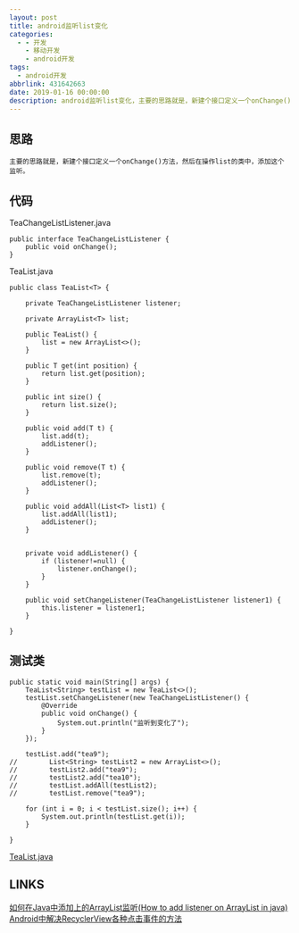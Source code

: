 ```yaml
---
layout: post
title: android监听list变化
categories:
  - - 开发
    - 移动开发
    - android开发
tags: 
  - android开发
abbrlink: 431642663
date: 2019-01-16 00:00:00
description: android监听list变化，主要的思路就是，新建个接口定义一个onChange()方法，然后在操作list的类中，添加这个监听。
---
```


## 思路

	主要的思路就是，新建个接口定义一个onChange()方法，然后在操作list的类中，添加这个监听。

## 代码

TeaChangeListListener.java

    public interface TeaChangeListListener {
        public void onChange();
    }


TeaList.java

    public class TeaList<T> {
    
        private TeaChangeListListener listener;
    
        private ArrayList<T> list;
    
        public TeaList() {
            list = new ArrayList<>();
        }
    
        public T get(int position) {
            return list.get(position);
        }
    
        public int size() {
            return list.size();
        }
    
        public void add(T t) {
            list.add(t);
            addListener();
        }
    
        public void remove(T t) {
            list.remove(t);
            addListener();
        }
    
        public void addAll(List<T> list1) {
            list.addAll(list1);
            addListener();
        }
    
    
        private void addListener() {
            if (listener!=null) {
                listener.onChange();
            }
        }
    
        public void setChangeListener(TeaChangeListListener listener1) {
            this.listener = listener1;
        }
    
    }

## 测试类

    public static void main(String[] args) {
        TeaList<String> testList = new TeaList<>();
        testList.setChangeListener(new TeaChangeListListener() {
            @Override
            public void onChange() {
                System.out.println("监听到变化了");
            }
        });

        testList.add("tea9");
	//        List<String> testList2 = new ArrayList<>();
	//        testList2.add("tea9");
	//        testList2.add("tea10");
	//        testList.addAll(testList2);
	//        testList.remove("tea9");

        for (int i = 0; i < testList.size(); i++) {
            System.out.println(testList.get(i));
        }

    }

[TeaList.java](https://github.com/tea9/android_base/blob/master/app/src/main/java/com/demo/android_base/test/TeaList.java)  

## LINKS

[如何在Java中添加上的ArrayList监听(How to add listener on ArrayList in java)](http://www.it1352.com/231623.html)  
[Android中解决RecyclerView各种点击事件的方法](https://www.jb51.net/article/140578.htm)  